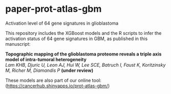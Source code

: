 # paper-prot-atlas-gbm
Activation level of 64 gene signatures in glioblastoma

This repository includes the XGBoost models and the R scripts to infer the activation status of 64 gene signatures in GBM, as published in this manuscript:

**Topographic mapping of the glioblastoma proteome reveals a triple axis model of intra-tumoral heterogeneity** <br/>
*Lam KHB, Djuric U, Leon AJ, Hui W, Lee SCE, Batruch I, Faust K, Koritzinsky M, Richer M, Diamandis P* **(under review)**

These models are also part of our online tool: (https://cancerhub.shinyapps.io/prot-atlas-gbm/)




